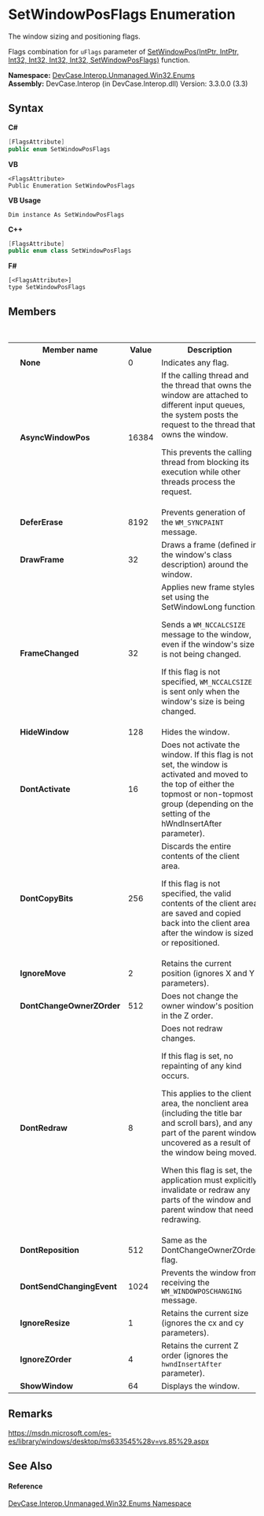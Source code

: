 # SetWindowPosFlags Enumeration
 

The window sizing and positioning flags. 

 Flags combination for `uFlags` parameter of <a href="M_DevCase_Interop_Unmanaged_Win32_NativeMethods_SetWindowPos">SetWindowPos(IntPtr, IntPtr, Int32, Int32, Int32, Int32, SetWindowPosFlags)</a> function.

**Namespace:**&nbsp;<a href="N_DevCase_Interop_Unmanaged_Win32_Enums">DevCase.Interop.Unmanaged.Win32.Enums</a><br />**Assembly:**&nbsp;DevCase.Interop (in DevCase.Interop.dll) Version: 3.3.0.0 (3.3)

## Syntax

**C#**<br />
``` C#
[FlagsAttribute]
public enum SetWindowPosFlags
```

**VB**<br />
``` VB
<FlagsAttribute>
Public Enumeration SetWindowPosFlags
```

**VB Usage**<br />
``` VB Usage
Dim instance As SetWindowPosFlags
```

**C++**<br />
``` C++
[FlagsAttribute]
public enum class SetWindowPosFlags
```

**F#**<br />
``` F#
[<FlagsAttribute>]
type SetWindowPosFlags
```


## Members
&nbsp;<table><tr><th></th><th>Member name</th><th>Value</th><th>Description</th></tr><tr><td /><td target="F:DevCase.Interop.Unmanaged.Win32.Enums.SetWindowPosFlags.None">**None**</td><td>0</td><td>Indicates any flag.</td></tr><tr><td /><td target="F:DevCase.Interop.Unmanaged.Win32.Enums.SetWindowPosFlags.AsyncWindowPos">**AsyncWindowPos**</td><td>16384</td><td>If the calling thread and the thread that owns the window are attached to different input queues, the system posts the request to the thread that owns the window. 

 This prevents the calling thread from blocking its execution while other threads process the request.</td></tr><tr><td /><td target="F:DevCase.Interop.Unmanaged.Win32.Enums.SetWindowPosFlags.DeferErase">**DeferErase**</td><td>8192</td><td>Prevents generation of the `WM_SYNCPAINT` message.</td></tr><tr><td /><td target="F:DevCase.Interop.Unmanaged.Win32.Enums.SetWindowPosFlags.DrawFrame">**DrawFrame**</td><td>32</td><td>Draws a frame (defined in the window's class description) around the window.</td></tr><tr><td /><td target="F:DevCase.Interop.Unmanaged.Win32.Enums.SetWindowPosFlags.FrameChanged">**FrameChanged**</td><td>32</td><td>Applies new frame styles set using the SetWindowLong function. 

 Sends a `WM_NCCALCSIZE` message to the window, even if the window's size is not being changed. 

 If this flag is not specified, `WM_NCCALCSIZE` is sent only when the window's size is being changed.</td></tr><tr><td /><td target="F:DevCase.Interop.Unmanaged.Win32.Enums.SetWindowPosFlags.HideWindow">**HideWindow**</td><td>128</td><td>Hides the window.</td></tr><tr><td /><td target="F:DevCase.Interop.Unmanaged.Win32.Enums.SetWindowPosFlags.DontActivate">**DontActivate**</td><td>16</td><td>Does not activate the window. If this flag is not set, the window is activated and moved to the top of either the topmost or non-topmost group (depending on the setting of the hWndInsertAfter parameter).</td></tr><tr><td /><td target="F:DevCase.Interop.Unmanaged.Win32.Enums.SetWindowPosFlags.DontCopyBits">**DontCopyBits**</td><td>256</td><td>Discards the entire contents of the client area. 

 If this flag is not specified, the valid contents of the client area are saved and copied back into the client area after the window is sized or repositioned.</td></tr><tr><td /><td target="F:DevCase.Interop.Unmanaged.Win32.Enums.SetWindowPosFlags.IgnoreMove">**IgnoreMove**</td><td>2</td><td>Retains the current position (ignores X and Y parameters).</td></tr><tr><td /><td target="F:DevCase.Interop.Unmanaged.Win32.Enums.SetWindowPosFlags.DontChangeOwnerZOrder">**DontChangeOwnerZOrder**</td><td>512</td><td>Does not change the owner window's position in the Z order.</td></tr><tr><td /><td target="F:DevCase.Interop.Unmanaged.Win32.Enums.SetWindowPosFlags.DontRedraw">**DontRedraw**</td><td>8</td><td>Does not redraw changes. 

 If this flag is set, no repainting of any kind occurs. 

 This applies to the client area, the nonclient area (including the title bar and scroll bars), and any part of the parent window uncovered as a result of the window being moved. 

 When this flag is set, the application must explicitly invalidate or redraw any parts of the window and parent window that need redrawing.</td></tr><tr><td /><td target="F:DevCase.Interop.Unmanaged.Win32.Enums.SetWindowPosFlags.DontReposition">**DontReposition**</td><td>512</td><td>Same as the DontChangeOwnerZOrder flag.</td></tr><tr><td /><td target="F:DevCase.Interop.Unmanaged.Win32.Enums.SetWindowPosFlags.DontSendChangingEvent">**DontSendChangingEvent**</td><td>1024</td><td>Prevents the window from receiving the `WM_WINDOWPOSCHANGING` message.</td></tr><tr><td /><td target="F:DevCase.Interop.Unmanaged.Win32.Enums.SetWindowPosFlags.IgnoreResize">**IgnoreResize**</td><td>1</td><td>Retains the current size (ignores the cx and cy parameters).</td></tr><tr><td /><td target="F:DevCase.Interop.Unmanaged.Win32.Enums.SetWindowPosFlags.IgnoreZOrder">**IgnoreZOrder**</td><td>4</td><td>Retains the current Z order (ignores the `hwndInsertAfter` parameter).</td></tr><tr><td /><td target="F:DevCase.Interop.Unmanaged.Win32.Enums.SetWindowPosFlags.ShowWindow">**ShowWindow**</td><td>64</td><td>Displays the window.</td></tr></table>

## Remarks
<a href="https://msdn.microsoft.com/es-es/library/windows/desktop/ms633545%28v=vs.85%29.aspx" target="_blank">https://msdn.microsoft.com/es-es/library/windows/desktop/ms633545%28v=vs.85%29.aspx</a>

## See Also


#### Reference
<a href="N_DevCase_Interop_Unmanaged_Win32_Enums">DevCase.Interop.Unmanaged.Win32.Enums Namespace</a><br />